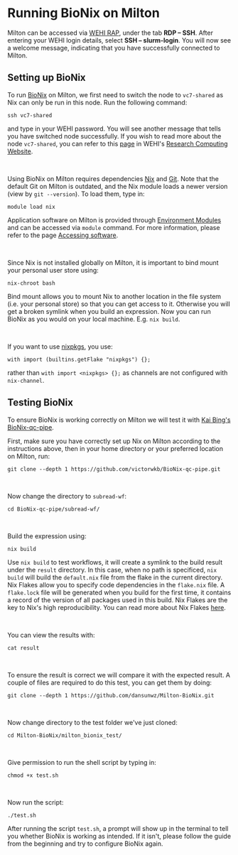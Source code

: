# Running BioNix on Milton

Milton can be accessed via [WEHI RAP](https://rap.wehi.edu.au/), under the tab **RDP – SSH**. After entering your WEHI login details, select **SSH – slurm-login**. You will now see a welcome message, indicating that you have successfully connected to Milton.

## Setting up BioNix

To run [BioNix](https://github.com/PapenfussLab/bionix) on Milton, we first need to switch the node to `vc7-shared` as Nix can only be run in this node. Run the following command:
```{sh}
ssh vc7-shared
```
and type in your WEHI password. You will see another message that tells you have switched node successfully.
If you wish to read more about the node `vc7-shared`, you can refer to this [page](https://wehieduau.sharepoint.com/sites/rc2/SitePages/using-milton.aspx) in WEHI's [Research Computing Website](https://wehieduau.sharepoint.com/sites/rc2).

<br>

Using BioNix on Milton requires dependencies [Nix](https://nixos.org/) and [Git](https://git-scm.com/). Note that the default Git on Milton is outdated, and the Nix module loads a newer version (view by `git --version`). 
To load them, type in:
```{sh}
module load nix
```
Application software on Milton is provided through [Environment Modules](https://modules.sourceforge.net/) and can be accessed via `module` command. For more information, please refer to the page [Accessing software](https://wehieduau.sharepoint.com/sites/rc2/SitePages/modules.aspx).

<br>

Since Nix is not installed globally on Milton, it is important to bind mount your personal user store using:
```{sh}
nix-chroot bash
```
Bind mount allows you to mount Nix to another location in the file system (i.e. your personal store) so that you can get access to it. Otherwise you will get a broken symlink when you build an expression.
Now you can run BioNix as you would on your local machine. E.g. `nix build`. 

<br>

If you want to use [nixpkgs](https://github.com/NixOS/nixpkgs/tree/master/pkgs), you use:
```{nix}
with import (builtins.getFlake "nixpkgs") {};
```
rather than `with import <nixpkgs> {};` as channels are not configured with `nix-channel`.


## Testing BioNix

To ensure BioNix is working correctly on Milton we will test it with [Kai Bing's BioNix-qc-pipe](https://github.com/victorwkb/BioNix-qc-pipe).

First, make sure you have correctly set up Nix on Milton according to the instructions above, then in your home directory or your preferred location on Milton, run:
```{sh}
git clone --depth 1 https://github.com/victorwkb/BioNix-qc-pipe.git
```

<br>

Now change the directory to `subread-wf`:
```{sh}
cd BioNix-qc-pipe/subread-wf/
```

<br>

Build the expression using:
```{sh}
nix build
```
Use `nix build` to test workflows, it will create a symlink to the build result under the `result` directory. In this case, when no path is specificed, `nix build` will build the `default.nix` file from the flake in the current directory. Nix Flakes allow you to specify code dependencies in the `flake.nix` file. A `flake.lock` file will be generated when you build for the first time, it contains a record of the version of all packages used in this build. Nix Flakes are the key to Nix's high reproducibility. You can read more about Nix Flakes [here](https://nixos.wiki/wiki/Flakes).

<br>

You can view the results with:
```{sh}
cat result
```

<br>

To ensure the result is correct we will compare it with the expected result.
A couple of files are required to do this test, you can get them by doing:
```{sh}
git clone --depth 1 https://github.com/dansunwz/Milton-BioNix.git
```

<br>

Now change directory to the test folder we've just cloned:
```{sh}
cd Milton-BioNix/milton_bionix_test/
```

<br>

Give permission to run the shell script by typing in:
```{sh}
chmod +x test.sh
```

<br>

Now run the script:
```{sh}
./test.sh
```
After running the script `test.sh`, a prompt will show up in the terminal to tell you whether BioNix is working as intended. If it isn't, please follow the guide from the beginning and try to configure BioNix again.


